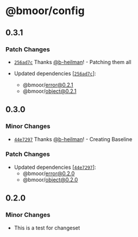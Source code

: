 # @bmoor/config

## 0.3.1

### Patch Changes

- [`256ad7c`](https://github.com/b-heilman/bmoor-united/commit/256ad7cd531e7ccdf65c8c7dc0da95991f6c7c56) Thanks [@b-heilman](https://github.com/b-heilman)! - Patching them all

- Updated dependencies [[`256ad7c`](https://github.com/b-heilman/bmoor-united/commit/256ad7cd531e7ccdf65c8c7dc0da95991f6c7c56)]:
  - @bmoor/error@0.2.1
  - @bmoor/object@0.2.1

## 0.3.0

### Minor Changes

- [`44e7297`](https://github.com/b-heilman/bmoor-united/commit/44e7297e86bb599750f1d7706d946fac5ca6848c) Thanks [@b-heilman](https://github.com/b-heilman)! - Creating Baseline

### Patch Changes

- Updated dependencies [[`44e7297`](https://github.com/b-heilman/bmoor-united/commit/44e7297e86bb599750f1d7706d946fac5ca6848c)]:
  - @bmoor/error@0.2.0
  - @bmoor/object@0.2.0

## 0.2.0

### Minor Changes

- This is a test for changeset
